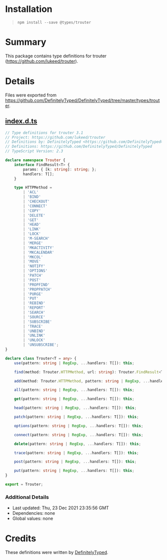 # Installation
> `npm install --save @types/trouter`

# Summary
This package contains type definitions for trouter (https://github.com/lukeed/trouter).

# Details
Files were exported from https://github.com/DefinitelyTyped/DefinitelyTyped/tree/master/types/trouter.
## [index.d.ts](https://github.com/DefinitelyTyped/DefinitelyTyped/tree/master/types/trouter/index.d.ts)
````ts
// Type definitions for trouter 3.1
// Project: https://github.com/lukeed/trouter
// Definitions by: DefinitelyTyped <https://github.com/DefinitelyTyped>
// Definitions: https://github.com/DefinitelyTyped/DefinitelyTyped
// TypeScript Version: 2.3

declare namespace Trouter {
    interface FindResult<T> {
        params: { [k: string]: string; };
        handlers: T[];
    }

    type HTTPMethod =
        | 'ACL'
        | 'BIND'
        | 'CHECKOUT'
        | 'CONNECT'
        | 'COPY'
        | 'DELETE'
        | 'GET'
        | 'HEAD'
        | 'LINK'
        | 'LOCK'
        | 'M-SEARCH'
        | 'MERGE'
        | 'MKACTIVITY'
        | 'MKCALENDAR'
        | 'MKCOL'
        | 'MOVE'
        | 'NOTIFY'
        | 'OPTIONS'
        | 'PATCH'
        | 'POST'
        | 'PROPFIND'
        | 'PROPPATCH'
        | 'PURGE'
        | 'PUT'
        | 'REBIND'
        | 'REPORT'
        | 'SEARCH'
        | 'SOURCE'
        | 'SUBSCRIBE'
        | 'TRACE'
        | 'UNBIND'
        | 'UNLINK'
        | 'UNLOCK'
        | 'UNSUBSCRIBE';
}

declare class Trouter<T = any> {
    use(pattern: string | RegExp, ...handlers: T[]): this;

    find(method: Trouter.HTTPMethod, url: string): Trouter.FindResult<T>;

    add(method: Trouter.HTTPMethod, pattern: string | RegExp, ...handlers: T[]): this;

    all(pattern: string | RegExp, ...handlers: T[]): this;

    get(pattern: string | RegExp, ...handlers: T[]): this;

    head(pattern: string | RegExp, ...handlers: T[]): this;

    patch(pattern: string | RegExp, ...handlers: T[]): this;

    options(pattern: string | RegExp, ...handlers: T[]): this;

    connect(pattern: string | RegExp, ...handlers: T[]): this;

    delete(pattern: string | RegExp, ...handlers: T[]): this;

    trace(pattern: string | RegExp, ...handlers: T[]): this;

    post(pattern: string | RegExp, ...handlers: T[]): this;

    put(pattern: string | RegExp, ...handlers: T[]): this;
}

export = Trouter;

````

### Additional Details
 * Last updated: Thu, 23 Dec 2021 23:35:56 GMT
 * Dependencies: none
 * Global values: none

# Credits
These definitions were written by [DefinitelyTyped](https://github.com/DefinitelyTyped).
